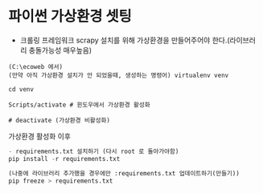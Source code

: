 # 파이썬 가상환경 셋팅
- 크롤링 프레임워크 scrapy 설치를 위해 가상환경을 만들어주어야 한다.(라이브러리 충돌가능성 매우높음)
```shell
(C:\ecoweb 에서)
(만약 아직 가상환경 설치가 안 되었을때, 생성하는 명령어) virtualenv venv 

cd venv 

Scripts/activate # 윈도우에서 가상환경 활성화

# deactivate (가상환경 비활성화)
```
가상환경 활성화 이후 

```python
- requirements.txt 설치하기 (다시 root 로 돌아가야함)
pip install -r requirements.txt

(나중에 라이브러리 추가했을 경우에만 :requirements.txt 업데이트하기(만들기))
pip freeze > requirements.txt

```

